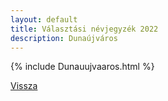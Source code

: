 ```yaml
---
layout: default
title: Választási névjegyzék 2022
description: Dunaújváros
---
```


{% include Dunauujvaaros.html %}

[Vissza](./)